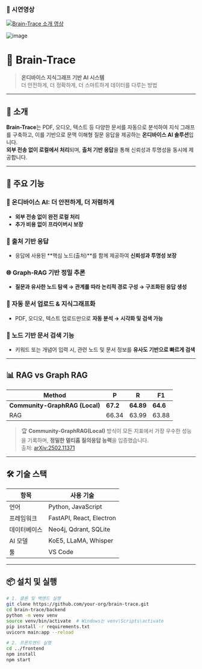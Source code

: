 ### 🎥 시연영상

[![Brain-Trace 소개 영상](https://img.youtube.com/vi/dQw4w9WgXcQ/0.jpg)](https://www.youtube.com/watch?v=dQw4w9WgXcQ)



![image](https://github.com/user-attachments/assets/3c98fd2c-b38e-4ede-9704-d518111129e1)

# 🧠 Brain-Trace

> **온디바이스 지식그래프 기반 AI 시스템**  
> 더 안전하게, 더 정확하게, 더 스마트하게 데이터를 다루는 방법

---

## 📌 소개

**Brain-Trace**는 PDF, 오디오, 텍스트 등 다양한 문서를 자동으로 분석하여 지식 그래프를 구축하고, 이를 기반으로 문맥 이해형 질문 응답을 제공하는 **온디바이스 AI 솔루션**입니다.  
**외부 전송 없이 로컬에서 처리**되며, **출처 기반 응답**을 통해 신뢰성과 투명성을 동시에 제공합니다.

---

## 🌟 주요 기능

### 🔐 온디바이스 AI: 더 안전하게, 더 저렴하게
- **외부 전송 없이 완전 로컬 처리**
- **추가 비용 없이 프라이버시 보장**

### 📖 출처 기반 응답
- 응답에 사용된 **핵심 노드(출처)**를 함께 제공하여 **신뢰성과 투명성 보장**

### 🌐 Graph-RAG 기반 정밀 추론
- **질문과 유사한 노드 탐색 → 관계를 따라 논리적 경로 구성 → 구조화된 응답 생성**

### 📂 자동 문서 업로드 & 지식그래프화
- PDF, 오디오, 텍스트 업로드만으로 **자동 분석 → 시각화 및 검색 가능**

### 📄 노드 기반 문서 검색 기능
- 키워드 또는 개념어 입력 시, 관련 노드 및 문서 정보를 **유사도 기반으로 빠르게 검색**

---

## 📊 RAG vs Graph RAG

| Method | P | R | F1 |
|--------|----|----|----|
| **Community-GraphRAG (Local)** | **67.2** | **64.89** | **64.6** |
| RAG | 66.34 | 63.99 | 63.88 |

> 🏆 **Community-GraphRAG(Local)** 방식이 모든 지표에서 가장 우수한 성능을 기록하며, **정밀한 멀티홉 질의응답 능력**을 입증했습니다.  
> 출처: [arXiv:2502.11371](https://doi.org/10.48550/arXiv.2502.11371)

---

## 🛠️ 기술 스택

| 항목 | 사용 기술 |
|------|-----------|
| 언어 | Python, JavaScript |
| 프레임워크 | FastAPI, React, Electron |
| 데이터베이스 | Neo4j, Qdrant, SQLite |
| AI 모델 | KoE5, LLaMA, Whisper |
| 툴 | VS Code |

---

## 📦 설치 및 실행

```bash
# 1. 클론 및 백엔드 실행
git clone https://github.com/your-org/brain-trace.git
cd brain-trace/backend
python -m venv venv
source venv/bin/activate  # Windows는 venv\Scripts\activate
pip install -r requirements.txt
uvicorn main:app --reload

# 2. 프론트엔드 실행
cd ../frontend
npm install
npm start



